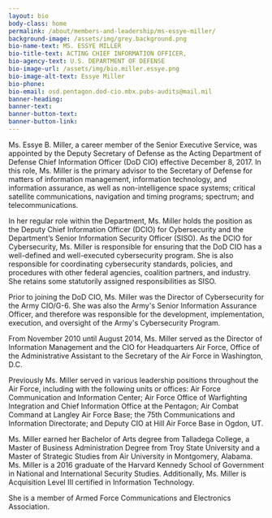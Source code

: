 ```yaml
---
layout: bio
body-class: home
permalink: /about/members-and-leadership/ms-essye-miller/
background-image: /assets/img/grey.background.png
bio-name-text: MS. ESSYE MILLER
bio-title-text: ACTING CHIEF INFORMATION OFFICER,
bio-agency-text: U.S. DEPARTMENT OF DEFENSE
bio-image-url: /assets/img/bio.miller.essye.png
bio-image-alt-text: Essye Miller
bio-phone: 
bio-email: osd.pentagon.dod-cio.mbx.pubs-audits@mail.mil
banner-heading: 
banner-text: 
banner-button-text: 
banner-button-link: 
---
```

Ms. Essye B. Miller, a career member of the Senior Executive Service, was appointed by the Deputy Secretary of Defense as the Acting Department of Defense Chief Information Officer (DoD CIO) effective December 8, 2017. In this role, Ms. Miller is the primary advisor to the Secretary of Defense for matters of information management, information technology, and information assurance, as well as non-intelligence space systems; critical satellite communications, navigation and timing programs; spectrum; and telecommunications.

In her regular role within the Department, Ms. Miller holds the position as the Deputy Chief Information Officer (DCIO) for Cybersecurity and the Department’s Senior Information Security Officer (SISO). As the DCIO for Cybersecurity, Ms. Miller is responsible for ensuring that the DoD CIO has a well-defined and well-executed cybersecurity program. She is also responsible for coordinating cybersecurity standards, policies, and procedures with other federal agencies, coalition partners, and industry. She retains some statutorily assigned responsibilities as SISO.

Prior to joining the DoD CIO, Ms. Miller was the Director of Cybersecurity for the Army CIO/G-6. She was also the Army's Senior Information Assurance Officer, and therefore was responsible for the development, implementation, execution, and oversight of the Army's Cybersecurity Program.

From November 2010 until August 2014, Ms. Miller served as the Director of Information Management and the CIO for Headquarters Air Force, Office of the Administrative Assistant to the Secretary of the Air Force in Washington, D.C.

Previously Ms. Miller served in various leadership positions throughout the Air Force, including with the following units or offices: Air Force Communication and Information Center; Air Force Office of Warfighting Integration and Chief Information Office at the Pentagon; Air Combat Command at Langley Air Force Base; the 75th Communications and Information Directorate; and Deputy CIO at Hill Air Force Base in Ogdon, UT.

Ms. Miller earned her Bachelor of Arts degree from Talladega College, a Master of Business Administration Degree from Troy State University and a Master of Strategic Studies from Air University in Montgomery, Alabama. Ms. Miller is a 2016 graduate of the Harvard Kennedy School of Government in National and International Security Studies. Additionally, Ms. Miller is Acquisition Level III certified in Information Technology.

She is a member of Armed Force Communications and Electronics Association.
